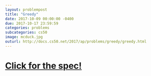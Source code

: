 ```yaml
---
layout: problempost
title: "Greedy"
date: 2017-10-09 00:00:00 -0400
due: 2017-10-17 23:59:59
categories: problems
subcategories: cs50
image: mcduck.jpg
outurl: http://docs.cs50.net/2017/ap/problems/greedy/greedy.html
---
```


# [Click for the spec!]({{page.outurl}})
